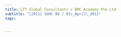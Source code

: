 ```yaml
---
title: LTT Global Consultants v BMC Academy Pte Ltd 
subtitle: "[2011] SGHC 80 / 01\_April\_2011"
tags:


---
```


